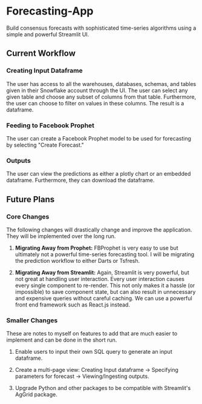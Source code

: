 # Forecasting-App
Build consensus forecasts with sophisticated time-series algorithms using a simple and powerful Streamlit UI.

## Current Workflow

### Creating Input Dataframe

The user has access to all the warehouses, databases, schemas, and tables given in their Snowflake account through the UI. The user can select any given table and choose any subset of columns from that table. Furthermore, the user can choose to filter on values in these columns. The result is a dataframe.

### Feeding to Facebook Prophet

The user can create a Facebook Prophet model to be used for forecasting by selecting "Create Forecast."

### Outputs

The user can view the predictions as either a plotly chart or an embedded dataframe. Furthermore, they can download the dataframe.

## Future Plans

### Core Changes

The following changes will drastically change and improve the application. They will be implemented over the long run.

1. **Migrating Away from Prophet:** FBProphet is very easy to use but ultimately not a powerful time-series forecasting tool. I will be migrating the prediction workflow to either Darts or Tsfresh.

2. **Migrating Away from Streamlit:** Again, Streamlit is very powerful, but not great at handling user interaction. Every user interaction causes every single component to re-render. This not only makes it a hassle (or impossible) to save component state, but can also result in unnecessary and expensive queries without careful caching. We can use a powerful front end framework such as React.js instead.

### Smaller Changes

These are notes to myself on features to add that are much easier to implement and can be done in the short run.

1. Enable users to input their own SQL query to generate an input dataframe.

2. Create a multi-page view: Creating Input dataframe -> Specifying parameters for forecast -> Viewing/Ingesting outputs. 

3. Upgrade Python and other packages to be compatible with Streamlit's AgGrid package.
